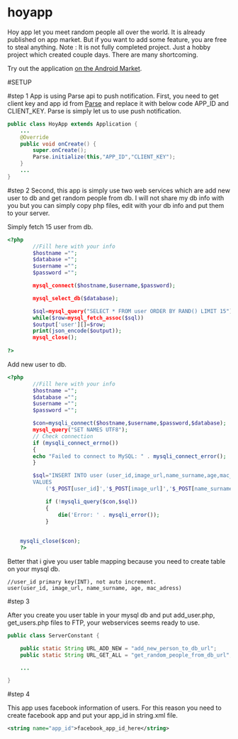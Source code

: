 # hoyapp
Hoy app let you meet random people all over the world. It is already published on app market. But if you want to add some feature, you are free to steal anything. 
Note : It is not fully completed project. Just a hobby project which created couple days. There are many shortcoming.

Try out the application [on the Android Market][1].

#SETUP

#step 1
App is using Parse api to push notification. First, you need to get client key and app id from [Parse][2] and replace it with below code APP_ID and CLIENT_KEY. Parse is simply let us to use push notification.

```java
public class HoyApp extends Application {
    ...
    @Override
    public void onCreate() {
        super.onCreate();
        Parse.initialize(this,"APP_ID","CLIENT_KEY");
    }
    ...
}
```
#step 2
Second, this app is simply use two web services which are add new user to db and get random people from db. I will not share my db info with you but you can simply copy php files, edit with your db info and put them to your server.

Simply fetch 15 user from db.

```php
<?php
		//Fill here with your info
		$hostname ="";
		$database ="";
		$username ="";
		$password ="";

		mysql_connect($hostname,$username,$password);

		mysql_select_db($database);

		$sql=mysql_query("SELECT * FROM user ORDER BY RAND() LIMIT 15");
		while($row=mysql_fetch_assoc($sql))
		$output['user'][]=$row;
		print(json_encode($output));
		mysql_close();
	
?>
```
Add new user to db.
```php
<?php
		//Fill here with your info
		$hostname ="";
		$database ="";
		$username ="";
		$password ="";

		$con=mysqli_connect($hostname,$username,$password,$database);
		mysql_query("SET NAMES UTF8");
		// Check connection
		if (mysqli_connect_errno())
		{
		echo "Failed to connect to MySQL: " . mysqli_connect_error();
		}

		$sql="INSERT INTO user (user_id,image_url,name_surname,age,mac_adress)
		VALUES
			('$_POST[user_id]','$_POST[image_url]','$_POST[name_surname]','$_POST[age]','$_POST[mac_adress]')";

			if (!mysqli_query($con,$sql))
			{
				die('Error: ' . mysqli_error());
			}
	
	
	mysqli_close($con);
	?>
```
Better that i give you user table mapping because you need to create table on your mysql db.
```
//user_id primary key(INT), not auto increment.
user(user_id, image_url, name_surname, age, mac_adress)
```
#step 3

After you create you user table in your mysql db and put add_user.php, get_users.php files to FTP, your webservices seems ready to use.

```java
public class ServerConstant {

    public static String URL_ADD_NEW = "add_new_person_to_db_url";
    public static String URL_GET_ALL = "get_random_people_from_db_url";

    ...

}
```

#step 4

This app uses facebook information of users. For this reason you need to create facebook app and put your app_id in string.xml file.

```xml
<string name="app_id">facebook_app_id_here</string>
```

[1]:https://play.google.com/store/apps/details?id=akilliyazilim.justhoy
[2]:https://parse.com/docs
